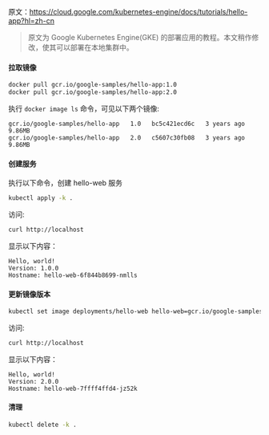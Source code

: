 原文：https://cloud.google.com/kubernetes-engine/docs/tutorials/hello-app?hl=zh-cn

> 原文为 Google Kubernetes Engine(GKE) 的部署应用的教程。本文稍作修改，使其可以部署在本地集群中。

#### 拉取镜像

```bash
docker pull gcr.io/google-samples/hello-app:1.0
docker pull gcr.io/google-samples/hello-app:2.0
```

执行 `docker image ls` 命令，可见以下两个镜像: 

```
gcr.io/google-samples/hello-app   1.0   bc5c421ecd6c   3 years ago     9.86MB
gcr.io/google-samples/hello-app   2.0   c5607c30fb08   3 years ago     9.86MB
```


#### 创建服务

执行以下命令，创建 hello-web 服务

```bash
kubectl apply -k .
```

访问:

```bash
curl http://localhost
```

显示以下内容：

```
Hello, world!
Version: 1.0.0
Hostname: hello-web-6f844b8699-nmlls
```

#### 更新镜像版本
```bash
kubectl set image deployments/hello-web hello-web=gcr.io/google-samples/hello-app:2.0
```

访问:

```bash
curl http://localhost
```

显示以下内容：

```
Hello, world!
Version: 2.0.0
Hostname: hello-web-7ffff4ffd4-jz52k
```

#### 清理

```bash
kubectl delete -k .
```

